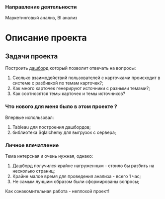 ### Направление деятельности
Маркетинговый анализ, BI анализ

# Описание проекта


## Задачи проекта

Построить [дашборд](https://public.tableau.com/app/profile/alexandr3646/viz/dzen_project_16328474013780/dzenproject?publish=yes) который позволит отвечать на вопросы:

1) Сколько взаимодействий пользователей с карточками происходит в системе с разбивкой по темам карточек?;
2) Как много карточек генерируют источники с разными темами?; 
3) Как соотносятся темы карточек и темы источников?


### Что нового для меня было в этом проекте ?

Впервые использовал:

1) Tableau для построения дашбордов;
2) библиотека Sqlalchemy для выгрузок с сервера;

### Личное впечатление

Тема интерсная и очень нужная,  однако:

1) Дашборд получился крайне нагруженным - стоило бы разбить на несколько страниц;
2) Крайне малое время для проведения анализа - всего 1 час;
3) Не самым лучшим образом были сформированы вопросы;

Как ознакомительная работа - неплохой проект!


